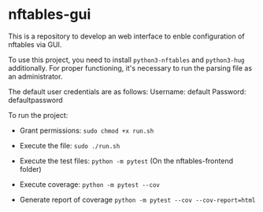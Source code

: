 # nftables-gui
This is a repository to develop an web interface to enble configuration of nftables via GUI.

To use this project, you need to install `python3-nftables` and `python3-hug` additionally. For proper functioning, it's necessary to run the parsing file as an administrator.

The default user credentials are as follows:
Username: default
Password: defaultpassword

To run the project:
- Grant permissions:
`sudo chmod +x run.sh`
- Execute the file:
`sudo ./run.sh`

- Execute the test files:
`python -m pytest` (On the nftables-frontend folder)
- Execute coverage:
`python -m pytest --cov`
- Generate report of coverage
`python -m pytest --cov --cov-report=html`
